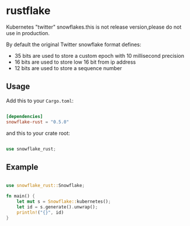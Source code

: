 # rustflake

Kubernetes "twitter" snowflakes.this is not release version,please do not use in production.

By default the original Twitter snowflake format defines:
- 35 bits are used to store a custom epoch with 10 millisecond precision
- 16 bits are used to store low 16 bit from ip address
- 12 bits are used to store a sequence number

## Usage
Add this to your `Cargo.toml`:

```toml

[dependencies]
snowflake-rust = "0.5.0"
```
and this to your crate root:

```rust

use snowflake_rust;

```

## Example

```rust

use snowflake_rust::Snowflake;

fn main() {
    let mut s = Snowflake::kubernetes();
    let id = s.generate().unwrap();
    println!("{}", id)
}

```
